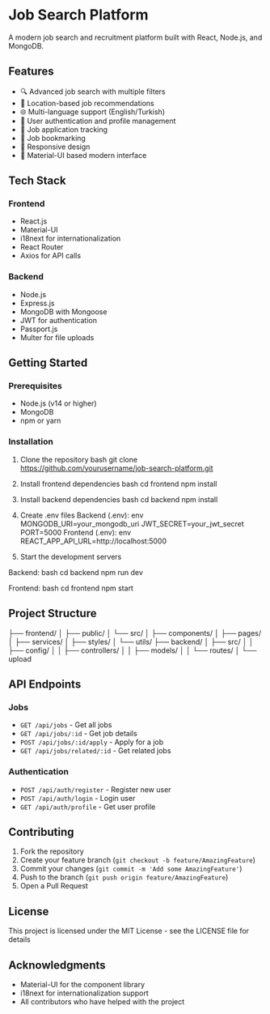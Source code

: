 # Job Search Platform

A modern job search and recruitment platform built with React, Node.js, and MongoDB.

## Features

- 🔍 Advanced job search with multiple filters
- 📍 Location-based job recommendations
- 🌐 Multi-language support (English/Turkish)
- 👤 User authentication and profile management
- 💼 Job application tracking
- 🔖 Job bookmarking
- 📱 Responsive design
- 🎨 Material-UI based modern interface

## Tech Stack

### Frontend
- React.js
- Material-UI
- i18next for internationalization
- React Router
- Axios for API calls

### Backend
- Node.js
- Express.js
- MongoDB with Mongoose
- JWT for authentication
- Passport.js
- Multer for file uploads

## Getting Started

### Prerequisites
- Node.js (v14 or higher)
- MongoDB
- npm or yarn

### Installation

1. Clone the repository
bash
git clone https://github.com/yourusername/job-search-platform.git

2. Install frontend dependencies
bash
cd frontend
npm install

3. Install backend dependencies
bash
cd backend
npm install

4. Create .env files
Backend (.env):
env
MONGODB_URI=your_mongodb_uri
JWT_SECRET=your_jwt_secret
PORT=5000
Frontend (.env):
env
REACT_APP_API_URL=http://localhost:5000

5. Start the development servers

Backend:
bash
cd backend
npm run dev

Frontend:
bash
cd frontend
npm start

## Project Structure
├── frontend/
│ ├── public/
│ └── src/
│ ├── components/
│ ├── pages/
│ ├── services/
│ ├── styles/
│ └── utils/
├── backend/
│ ├── src/
│ │ ├── config/
│ │ ├── controllers/
│ │ ├── models/
│ │ └── routes/
│ └── upload

## API Endpoints

### Jobs
- `GET /api/jobs` - Get all jobs
- `GET /api/jobs/:id` - Get job details
- `POST /api/jobs/:id/apply` - Apply for a job
- `GET /api/jobs/related/:id` - Get related jobs

### Authentication
- `POST /api/auth/register` - Register new user
- `POST /api/auth/login` - Login user
- `GET /api/auth/profile` - Get user profile

## Contributing

1. Fork the repository
2. Create your feature branch (`git checkout -b feature/AmazingFeature`)
3. Commit your changes (`git commit -m 'Add some AmazingFeature'`)
4. Push to the branch (`git push origin feature/AmazingFeature`)
5. Open a Pull Request

## License

This project is licensed under the MIT License - see the LICENSE file for details

## Acknowledgments

- Material-UI for the component library
- i18next for internationalization support
- All contributors who have helped with the project
